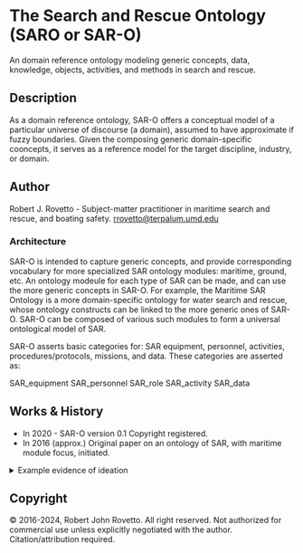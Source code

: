 # The Search and Rescue Ontology (SARO or SAR-O)
An domain reference ontology modeling generic concepts, data, knowledge, objects, activities, and methods in search and rescue.

## Description
As a domain reference ontology, SAR-O offers a conceptual model of a particular universe of discourse (a domain), assumed to have approximate if fuzzy boundaries. Given the composing generic domain-specific cooncepts, it serves as a reference model for the target discipline, industry, or domain. 

## Author
Robert J. Rovetto - Subject-matter practitioner in maritime search and rescue, and boating safety.
rrovetto@terpalum.umd.edu

### Architecture 
SAR-O is intended to capture generic concepts, and provide corresponding vocabulary for more specialized SAR ontology modules: maritime, ground, etc. An ontology modeule for each type of SAR can be made, and can use the more generic concepts in SAR-O. For example, the Maritime SAR Ontology is a more domain-specific ontology for water search and rescue, whose ontology constructs can be linked to the more generic ones of SAR-O. SAR-O can be composed of various such modules to form a universal ontological model of SAR.

SAR-O asserts basic categories for: SAR equipment, personnel, activities, procedures/protocols, missions, and data. These categories are asserted as:

SAR_equipment
SAR_personnel
SAR_role
SAR_activity
SAR_data

## Works & History
- In 2020 - SAR-O version 0.1 Copyright registered.
- In 2016 (approx.) Original paper on an ontology of SAR, with maritime module focus, initiated.
<details>
<summary>Example evidence of ideation</summary>
<img src="https://github.com/rrovetto/The-Search-and-Rescue-Ontology/blob/460f92473c916d041ff8dfca6c22c132f68b33ec/images/Proof_ideation_SAR-O_Rovetto_FileProperties_2016-original-paper.jpg" width="400">
</details>

## Copyright
© 2016-2024, Robert John Rovetto. All right reserved. Not authorized for commercial use unless explicitly negotiated with the author. Citation/attribution required.
